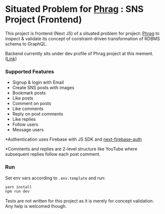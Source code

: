 # Situated Problem for [Phrag](https://github.com/ykskb/phrag) : SNS Project (Frontend)

This project is frontend (Next JS) of a situated problem for project: [Phrag](https://github.com/ykskb/phrag) to inspect & validate its concept of constraint-driven transformation of RDBMS schema to GraphQL.

Backend currently sits under dev profile of Phrag project at this mement. ([Link](https://github.com/ykskb/phrag/blob/main/dev/src/dev_reitit.clj))

### Supported Features

- Signup & login with Email
- Create SNS posts with images
- Bookmark posts
- Like posts
- Comment on posts
- Like comments
- Reply on post comments
- Like replies
- Follow users
- Message users

\*Authentication uses Firebase with JS SDK and [next-firebase-auth](https://github.com/gladly-team/next-firebase-auth)

\*Comments and replies are 2-level structure like YouTube where subsequent replies follow each post comment.

### Run

Set env vars according to `.env.template` and run:

```sh
yarn install
npm run dev
```

Tests are not written for this project as it is merely for concept validation. Any help is welcomed though.
